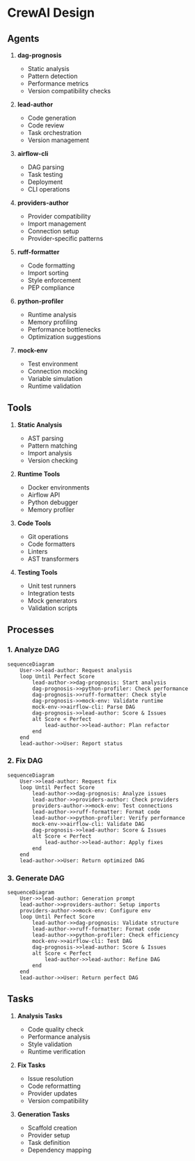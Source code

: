 # CrewAI Design

## Agents

1. **dag-prognosis**
   - Static analysis
   - Pattern detection
   - Performance metrics
   - Version compatibility checks

2. **lead-author**
   - Code generation
   - Code review
   - Task orchestration
   - Version management

3. **airflow-cli**
   - DAG parsing
   - Task testing
   - Deployment
   - CLI operations

4. **providers-author**
   - Provider compatibility
   - Import management
   - Connection setup
   - Provider-specific patterns

5. **ruff-formatter**
   - Code formatting
   - Import sorting
   - Style enforcement
   - PEP compliance

6. **python-profiler**
   - Runtime analysis
   - Memory profiling
   - Performance bottlenecks
   - Optimization suggestions

7. **mock-env**
   - Test environment
   - Connection mocking
   - Variable simulation
   - Runtime validation

## Tools

1. **Static Analysis**
   - AST parsing
   - Pattern matching
   - Import analysis
   - Version checking

2. **Runtime Tools**
   - Docker environments
   - Airflow API
   - Python debugger
   - Memory profiler

3. **Code Tools**
   - Git operations
   - Code formatters
   - Linters
   - AST transformers

4. **Testing Tools**
   - Unit test runners
   - Integration tests
   - Mock generators
   - Validation scripts

## Processes

### 1. Analyze DAG
```mermaid
sequenceDiagram
    User->>lead-author: Request analysis
    loop Until Perfect Score
        lead-author->>dag-prognosis: Start analysis
        dag-prognosis->>python-profiler: Check performance
        dag-prognosis->>ruff-formatter: Check style
        dag-prognosis->>mock-env: Validate runtime
        mock-env->>airflow-cli: Parse DAG
        dag-prognosis->>lead-author: Score & Issues
        alt Score < Perfect
            lead-author->>lead-author: Plan refactor
        end
    end
    lead-author->>User: Report status
```

### 2. Fix DAG
```mermaid
sequenceDiagram
    User->>lead-author: Request fix
    loop Until Perfect Score
        lead-author->>dag-prognosis: Analyze issues
        lead-author->>providers-author: Check providers
        providers-author->>mock-env: Test connections
        lead-author->>ruff-formatter: Format code
        lead-author->>python-profiler: Verify performance
        mock-env->>airflow-cli: Validate DAG
        dag-prognosis->>lead-author: Score & Issues
        alt Score < Perfect
            lead-author->>lead-author: Apply fixes
        end
    end
    lead-author->>User: Return optimized DAG
```

### 3. Generate DAG
```mermaid
sequenceDiagram
    User->>lead-author: Generation prompt
    lead-author->>providers-author: Setup imports
    providers-author->>mock-env: Configure env
    loop Until Perfect Score
        lead-author->>dag-prognosis: Validate structure
        lead-author->>ruff-formatter: Format code
        lead-author->>python-profiler: Check efficiency
        mock-env->>airflow-cli: Test DAG
        dag-prognosis->>lead-author: Score & Issues
        alt Score < Perfect
            lead-author->>lead-author: Refine DAG
        end
    end
    lead-author->>User: Return perfect DAG
```

## Tasks

1. **Analysis Tasks**
   - Code quality check
   - Performance analysis
   - Style validation
   - Runtime verification

2. **Fix Tasks**
   - Issue resolution
   - Code reformatting
   - Provider updates
   - Version compatibility

3. **Generation Tasks**
   - Scaffold creation
   - Provider setup
   - Task definition
   - Dependency mapping
 